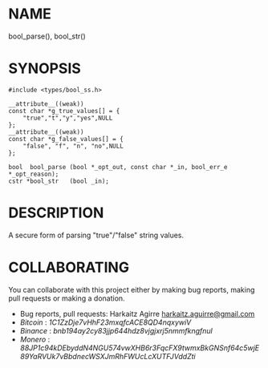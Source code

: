 # NAME

bool_parse(), bool_str()

# SYNOPSIS

    #include <types/bool_ss.h>
    
    __attribute__((weak))
    const char *g_true_values[] = {
        "true","t","y","yes",NULL
    };
    __attribute__((weak))
    const char *g_false_values[] = {
        "false", "f", "n", "no",NULL
    };
    
    bool  bool_parse (bool *_opt_out, const char *_in, bool_err_e *_opt_reason);
    cstr *bool_str   (bool _in);

# DESCRIPTION

A secure form of parsing "true"/"false" string values.

# COLLABORATING

You can collaborate with this project either by making bug reports,
making pull requests or making a donation.

- Bug reports, pull requests: Harkaitz Agirre <harkaitz.aguirre@gmail.com>
- *Bitcoin* : _1C1ZzDje7vHhF23mxqfcACE8QD4nqxywiV_
- *Binance* : _bnb194ay2cy83jjp644hdz8vjgjxrj5nmmfkngfnul_
- *Monero* : _88JP1c94kDEbyddN4NGU574vwXHB6r3FqcFX9twmxBkGNSnf64c5wjE89YaRVUk7vBbdnecWSXJmRhFWUcLcXUTFJVddZti_

